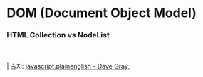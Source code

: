 # DOM (Document Object Model)

### HTML Collection vs NodeList

<br><br>
| 출처: [javascript.plainenglish - Dave Gray](https://javascript.plainenglish.io/start-using-foreach-and-map-with-dom-selections-754616f8e7a7);
